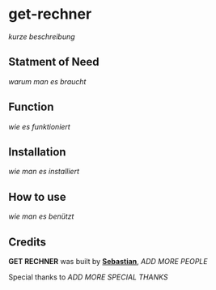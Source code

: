# get-rechner
_kurze beschreibung_

## Statment of Need
_warum man es braucht_

## Function
_wie es funktioniert_

## Installation
_wie man es installiert_

## How to use
_wie man es benützt_

## Credits
**GET RECHNER** was built by **[Sebastian](https://github.com/sewimoser)**, _ADD MORE PEOPLE_

Special thanks to _ADD MORE SPECIAL THANKS_
